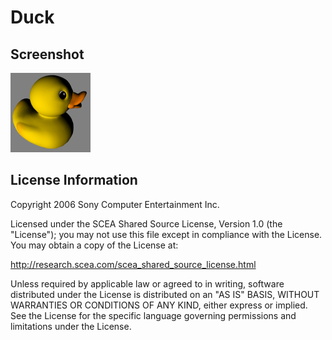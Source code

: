 # Duck

## Screenshot

![screenshot](screenshot/screenshot.png)

## License Information

Copyright 2006 Sony Computer Entertainment Inc.

Licensed under the SCEA Shared Source License, Version 1.0 (the "License"); you
may not use this file except in compliance with the License. You may obtain a
copy of the License at:

http://research.scea.com/scea_shared_source_license.html

Unless required by applicable law or agreed to in writing, software distributed
under the License is distributed on an "AS IS" BASIS, WITHOUT WARRANTIES OR
CONDITIONS OF ANY KIND, either express or implied. See the License for the
specific language governing permissions and limitations under the License.

